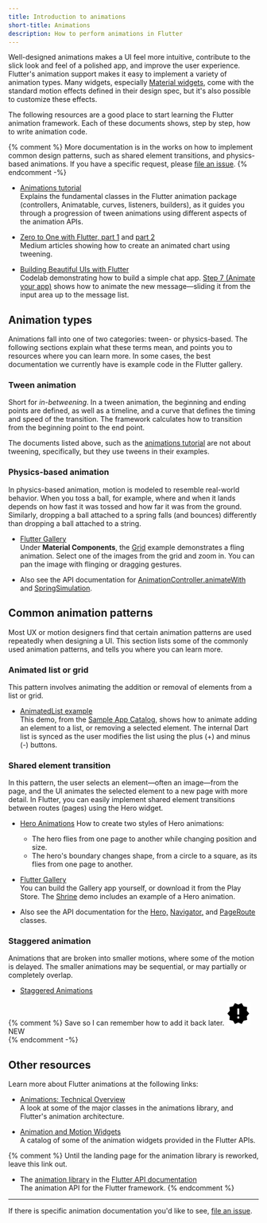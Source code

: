 ```yaml
---
title: Introduction to animations
short-title: Animations
description: How to perform animations in Flutter
---
```


Well-designed animations makes a UI feel more intuitive, contribute to the slick
look and feel of a polished app, and improve the user experience. Flutter's
animation support makes it easy to implement a variety of animation types. Many
widgets, especially [Material widgets][], come with the standard motion effects
defined in their design spec, but it's also possible to customize these effects.

The following resources are a good place to start learning the Flutter animation
framework. Each of these documents shows, step by step, how to write animation
code.

{% comment %}
More documentation is in the works on how to implement common design
patterns, such as shared element transitions,
and physics-based animations.
If you have a specific request, please
[file an issue](https://github.com/flutter/website/issues).
{% endcomment -%}

* [Animations tutorial](/docs/development/ui/animations/tutorial)<br>
  Explains the fundamental classes in the Flutter animation package
  (controllers, Animatable, curves, listeners, builders),
  as it guides you through a progression of tween animations using
  different aspects of the animation APIs.

* [Zero to One with Flutter, part
  1](https://medium.com/dartlang/zero-to-one-with-flutter-43b13fd7b354) and [part
  2](https://medium.com/dartlang/zero-to-one-with-flutter-part-two-5aa2f06655cb)<br>
  Medium articles showing how to create an animated chart using tweening.

* [Building Beautiful UIs with
  Flutter](https://codelabs.developers.google.com/codelabs/flutter)<br>
  Codelab demonstrating how to build a simple chat app. [Step 7 (Animate
  your app)](https://codelabs.developers.google.com/codelabs/flutter/#6)
  shows how to animate the new message&mdash;sliding it from the input area up
  to the message list.

## Animation types

Animations fall into one of two categories: tween- or physics-based.
The following sections explain what these terms mean, and points you to
resources where you can learn more. In some cases,
the best documentation we currently have is example code in the
Flutter gallery.

### Tween animation

Short for _in-betweening_. In a tween animation, the beginning
and ending points are defined, as well as a timeline, and a curve
that defines the timing and speed of the transition.
The framework calculates how to transition from the beginning point
to the end point.

The documents listed above, such as the [animations
tutorial](/docs/development/ui/animations/tutorial) are not about tweening,
specifically, but they use tweens in their examples.

### Physics-based animation

In physics-based animation, motion is modeled to resemble real-world
behavior. When you toss a ball, for example, where and when it lands
depends on how fast it was tossed and how far it was from the ground.
Similarly, dropping a ball attached to a spring falls
(and bounces) differently than dropping a ball attached to a string.

* [Flutter Gallery](https://github.com/flutter/flutter/tree/master/examples/flutter_gallery)<br>
Under **Material Components**, the
[Grid](https://github.com/flutter/flutter/blob/master/examples/flutter_gallery/lib/demo/material/grid_list_demo.dart) example
demonstrates a fling animation. Select one of the images from
the grid and zoom in. You can pan the image with flinging or dragging
gestures.

* Also see the API documentation for
  [AnimationController<wbr>.animateWith][AnimationController.animateWith] and
  [SpringSimulation][].

## Common animation patterns

Most UX or motion designers find that certain animation patterns are
used repeatedly when designing a UI. This section lists some of the commonly
used animation patterns, and tells you where you can learn more.

### Animated list or grid
This pattern involves animating the addition or removal of elements from a
list or grid.

* [AnimatedList example](/docs/catalog/samples/animated-list)<br>
This demo, from the [Sample App Catalog](/docs/catalog/samples), shows how to
animate adding an element to a list, or removing a selected element.
The internal Dart list is synced as the user modifies the list using
the plus (+) and minus (-) buttons.

### Shared element transition

In this pattern, the user selects an element&mdash;often an
image&mdash;from the page, and the UI animates the selected element
to a new page with more detail. In Flutter, you can easily implement
shared element transitions between routes (pages) using the Hero widget.

* [Hero Animations](/docs/development/ui/animations/hero-animations)
How to create two styles of Hero animations:
  * The hero flies from one page to another while changing position
    and size.
  * The hero's boundary changes shape, from a circle to a square,
    as its flies from one page to another.

* [Flutter Gallery][]<br>
You can build the Gallery app yourself, or download it from the Play Store.
The [Shrine](https://github.com/flutter/flutter/blob/master/examples/flutter_gallery/lib/demo/shrine_demo.dart)
demo includes an example of a Hero animation.

* Also see the API documentation for the
[Hero,](https://docs.flutter.io/flutter/widgets/Hero-class.html)
[Navigator,](https://docs.flutter.io/flutter/widgets/Navigator-class.html) and
[PageRoute](https://docs.flutter.io/flutter/widgets/PageRoute-class.html)
classes.

### Staggered animation

Animations that are broken into smaller motions, where some of the motion is delayed.
The smaller animations may be sequential, or may partially or completely overlap.

* [Staggered Animations](/docs/development/ui/animations/staggered-animations)

{% comment %}
  Save so I can remember how to add it back later.
  <img src="/images/ic_new_releases_black_24px.svg" alt="this doc is new!"> NEW<br>
{% endcomment -%}

## Other resources

Learn more about Flutter animations at the following links:

* [Animations: Technical Overview](/docs/development/ui/animations/overview.html)<br>
A look at some of the major classes in the animations library,
and Flutter's animation architecture.

* [Animation and Motion Widgets](/docs/development/ui/widgets/animation)<br>
A catalog of some of the animation widgets provided in the Flutter APIs.

{% comment %}
Until the landing page for the animation library is reworked, leave this
link out.
* The [animation
library](https://docs.flutter.io/flutter/animation/animation-library.html)
in the [Flutter API documentation](https://docs.flutter.io/)<br>
The animation API for the Flutter framework.
{% endcomment %}

<hr>

If there is specific animation documentation you'd like to see,
[file an issue](https://github.com/flutter/website/issues).

[AnimationController.animateWith]: https://docs.flutter.io/flutter/animation/AnimationController/animateWith.html
[Flutter Gallery]: {{site.repo.flutter}}/tree/master/examples/flutter_gallery
[Material widgets]: /docs/development/ui/widgets/material
[SpringSimulation]: https://docs.flutter.io/flutter/physics/SpringSimulation-class.html
